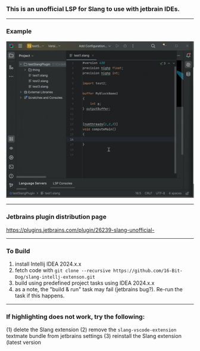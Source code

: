 ### This is an unofficial LSP for Slang to use with jetbrain IDEs.

---

### Example
![Example](./images/example.gif)

---

### Jetbrains plugin distribution page
https://plugins.jetbrains.com/plugin/26239-slang-unofficial-

---

### To Build
1. install Intellij IDEA 2024.x.x
2. fetch code with `git clone --recursive https://github.com/16-Bit-Dog/slang-intellj-extenson.git`
3. build using predefined project tasks using IDEA 2024.x.x
4. as a note, the "build & run" task may fail (jetbrains bug?). Re-run the task if this happens.

---

### If highlighting does not work, try the following:
(1) delete the Slang extension
(2) remove the `slang-vscode-extension` textmate bundle from jetbrains settings
(3) reinstall the Slang extension (latest version

